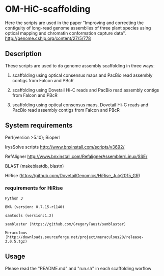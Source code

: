 

# OM-HiC-scaffolding 

Here the scripts are used in the paper "Improving and correcting the contiguity of long-read genome assemblies of three plant species using optical mapping and chromatin conformation capture data". http://genome.cshlp.org/content/27/5/778


## Description
These scripts are used to do genome assembly scaffolding in three ways:

1)  scaffolding using optical consensus maps and PacBio read assembly contigs from Falcon and PBcR

2)  scaffolding using Dovetail Hi-C reads and PacBio read assembly contigs from Falcon and PBcR

3)  scaffolding using optical consensus maps, Dovetail Hi-C reads and PacBio read assembly contigs from Falcon and PBcR


## System requirements

Perl(version >5.10); Bioperl 

IrysSolve scripts http://www.bnxinstall.com/scripts/v3692/

RefAligner http://www.bnxinstall.com/RefalignerAssembler/Linux/SSE/

BLAST (makeblastdb, blastn)

HiRise (https://github.com/DovetailGenomics/HiRise_July2015_GR)

### requirements for HiRise        
    Python 3 
  
    BWA (version: 0.7.15-r1140)
  
    samtools (version:1.2)
  
    samblaster (https://github.com/GregoryFaust/samblaster)
  
    Meraculous (http://downloads.sourceforge.net/project/meraculous20/release-2.0.5.tgz)
  

## Usage
Please read the "README.md" and "run.sh" in each scaffolding worflow
